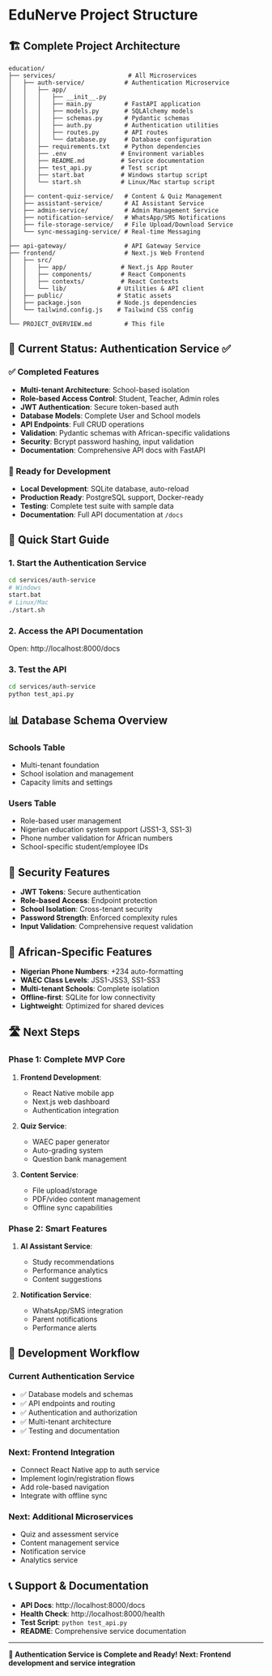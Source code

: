 # EduNerve Project Structure

## 🏗️ Complete Project Architecture

```
education/
├── services/                    # All Microservices
│   ├── auth-service/           # Authentication Microservice
│   │   ├── app/
│   │   │   ├── __init__.py
│   │   │   ├── main.py         # FastAPI application
│   │   │   ├── models.py       # SQLAlchemy models
│   │   │   ├── schemas.py      # Pydantic schemas
│   │   │   ├── auth.py         # Authentication utilities
│   │   │   ├── routes.py       # API routes
│   │   │   └── database.py     # Database configuration
│   │   ├── requirements.txt    # Python dependencies
│   │   ├── .env               # Environment variables
│   │   ├── README.md          # Service documentation
│   │   ├── test_api.py        # Test script
│   │   ├── start.bat          # Windows startup script
│   │   └── start.sh           # Linux/Mac startup script
│   │
│   ├── content-quiz-service/   # Content & Quiz Management
│   ├── assistant-service/      # AI Assistant Service
│   ├── admin-service/          # Admin Management Service
│   ├── notification-service/   # WhatsApp/SMS Notifications
│   ├── file-storage-service/   # File Upload/Download Service
│   └── sync-messaging-service/ # Real-time Messaging
│
├── api-gateway/                # API Gateway Service
├── frontend/                   # Next.js Web Frontend
│   ├── src/
│   │   ├── app/               # Next.js App Router
│   │   ├── components/        # React Components
│   │   ├── contexts/          # React Contexts
│   │   └── lib/              # Utilities & API client
│   ├── public/               # Static assets
│   ├── package.json          # Node.js dependencies
│   └── tailwind.config.js    # Tailwind CSS config
│
└── PROJECT_OVERVIEW.md         # This file
```

## 🎯 Current Status: Authentication Service ✅

### ✅ Completed Features
- **Multi-tenant Architecture**: School-based isolation
- **Role-based Access Control**: Student, Teacher, Admin roles
- **JWT Authentication**: Secure token-based auth
- **Database Models**: Complete User and School models
- **API Endpoints**: Full CRUD operations
- **Validation**: Pydantic schemas with African-specific validations
- **Security**: Bcrypt password hashing, input validation
- **Documentation**: Comprehensive API docs with FastAPI

### 🔧 Ready for Development
- **Local Development**: SQLite database, auto-reload
- **Production Ready**: PostgreSQL support, Docker-ready
- **Testing**: Complete test suite with sample data
- **Documentation**: Full API documentation at `/docs`

## 🚀 Quick Start Guide

### 1. Start the Authentication Service
```bash
cd services/auth-service
# Windows
start.bat
# Linux/Mac
./start.sh
```

### 2. Access the API Documentation
Open: http://localhost:8000/docs

### 3. Test the API
```bash
cd services/auth-service
python test_api.py
```

## 📊 Database Schema Overview

### Schools Table
- Multi-tenant foundation
- School isolation and management
- Capacity limits and settings

### Users Table
- Role-based user management
- Nigerian education system support (JSS1-3, SS1-3)
- Phone number validation for African numbers
- School-specific student/employee IDs

## 🔐 Security Features

- **JWT Tokens**: Secure authentication
- **Role-based Access**: Endpoint protection
- **School Isolation**: Cross-tenant security
- **Password Strength**: Enforced complexity rules
- **Input Validation**: Comprehensive request validation

## 📱 African-Specific Features

- **Nigerian Phone Numbers**: +234 auto-formatting
- **WAEC Class Levels**: JSS1-JSS3, SS1-SS3
- **Multi-tenant Schools**: Complete isolation
- **Offline-first**: SQLite for low connectivity
- **Lightweight**: Optimized for shared devices

## 🛣️ Next Steps

### Phase 1: Complete MVP Core
1. **Frontend Development**:
   - React Native mobile app
   - Next.js web dashboard
   - Authentication integration

2. **Quiz Service**:
   - WAEC paper generator
   - Auto-grading system
   - Question bank management

3. **Content Service**:
   - File upload/storage
   - PDF/video content management
   - Offline sync capabilities

### Phase 2: Smart Features
1. **AI Assistant Service**:
   - Study recommendations
   - Performance analytics
   - Content suggestions

2. **Notification Service**:
   - WhatsApp/SMS integration
   - Parent notifications
   - Performance alerts

## 🎯 Development Workflow

### Current Authentication Service
- ✅ Database models and schemas
- ✅ API endpoints and routing
- ✅ Authentication and authorization
- ✅ Multi-tenant architecture
- ✅ Testing and documentation

### Next: Frontend Integration
- Connect React Native app to auth service
- Implement login/registration flows
- Add role-based navigation
- Integrate with offline sync

### Next: Additional Microservices
- Quiz and assessment service
- Content management service
- Notification service
- Analytics service

## 📞 Support & Documentation

- **API Docs**: http://localhost:8000/docs
- **Health Check**: http://localhost:8000/health
- **Test Script**: `python test_api.py`
- **README**: Comprehensive service documentation

---

**🎉 Authentication Service is Complete and Ready!**
**Next: Frontend development and service integration**
